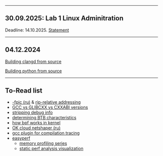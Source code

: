 

---

## 30.09.2025: Lab 1 Linux Adminitration
Deadline: 14.10.2025. [Statement](articles/2025-09-30-linux-lab-1.md)

---

## 04.12.2024
[Building clangd from source](articles/2024-12-04-clangd.md)

[Building python from source](articles/2024-12-04-python.md)

---

## To-Read list
- [-fpic (ru)](https://habr.com/ru/companies/badoo/articles/324616) & [rip-relative addressing](http://www.codegurus.be/Programming/riprelativeaddressing_en.htm)
- [GCC vs GLIBCXX vs CXXABI versions](https://gcc.gnu.org/onlinedocs/libstdc++/manual/abi.html)
- [stripping debug info](https://stackoverflow.com/a/866731/17549962)
- [determining BTB characteristics](https://stackoverflow.com/questions/38512886/btb-size-for-haswell-sandy-bridge-ivy-bridge-and-skylake)
- [how bpf works in kernel](https://www.kernel.org/doc/Documentation/networking/filter.txt)
- [OK cloud netshaper (ru)](https://habr.com/ru/companies/odnoklassniki/articles/572206)
- [gcc plugin for compilation tracing](https://github.com/royjacobson/externis/tree/main)
- [easyperf](https://easyperf.net)
    - [memory profiling series](https://easyperf.net/blog/2024/02/12/Memory-Profiling-Part1)
    - [static perf analysis visualization](https://easyperf.net/blog/2022/05/11/Visualizing-Performance-Critical-Dependency-Chains)
